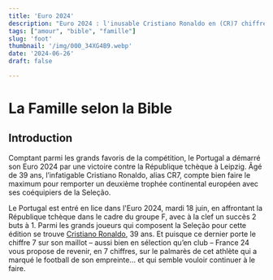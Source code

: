 ```yaml
---
title: 'Euro 2024'
description: "Euro 2024 : l'inusable Cristiano Ronaldo en (CR)7 chiffres"
tags: ["amour", "bible", "famille"]
slug: 'foot'
thumbnail: '/img/000_34XG4B9.webp'
date: '2024-06-26'
draft: false

---
```


# La Famille selon la Bible

## Introduction

Comptant parmi les grands favoris de la compétition, le Portugal a démarré son Euro 2024 par une victoire contre la République tchèque à Leipzig. Âgé de 39 ans, l’infatigable Cristiano Ronaldo, alias CR7, compte bien faire le maximum pour remporter un deuxième trophée continental européen avec ses coéquipiers de la Seleção.

Le Portugal est entré en lice dans l'Euro 2024, mardi 18 juin, en affrontant la République tchèque dans le cadre du groupe F, avec à la clef un succès 2 buts à 1. Parmi les grands joueurs qui composent la Seleção pour cette édition se trouve <a href="https://www.france24.com/fr/tag/cristiano-ronaldo/" class="lien">Cristiano Ronaldo</a>, 39 ans. Et puisque ce dernier porte le chiffre 7 sur son maillot – aussi bien en sélection qu’en club – France 24 vous propose de revenir, en 7 chiffres, sur le palmarès de cet athlète qui a marqué le football de son empreinte… et qui semble vouloir continuer à le faire.